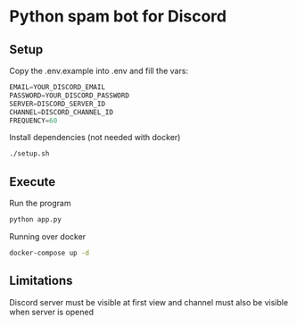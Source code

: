 # Python spam bot for Discord

## Setup
Copy the .env.example into .env and fill the vars:

```javascript
EMAIL=YOUR_DISCORD_EMAIL
PASSWORD=YOUR_DISCORD_PASSWORD
SERVER=DISCORD_SERVER_ID
CHANNEL=DISCORD_CHANNEL_ID
FREQUENCY=60
```

Install dependencies (not needed with docker)
```bash
./setup.sh
```

## Execute
Run the program
```bash
python app.py
```

Running over docker
```bash
docker-compose up -d
```

## Limitations
Discord server must be visible at first view and channel must also be visible when server is opened